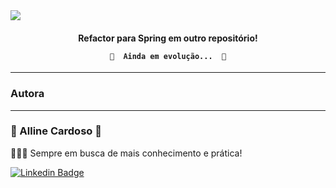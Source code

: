 
<img src="https://img.shields.io/static/v1?label=Gerenciador-Colaboradores&message=Java-Basico-OO&color=7159c1&style=for-the-badge&logo=ghost"/>



<h4 align="center"> 
Refactor para Spring em outro repositório!

	🚧  Ainda em evolução...  🚧
</h4>



---
### Autora
---

<h3>💙 Alline Cardoso 💙</h3></sub></a> 

👩🏽‍💻 Sempre em busca de mais conhecimento e prática!

[![Linkedin Badge](https://img.shields.io/badge/-AllineCardoso-blue?style=flat-square&logo=Linkedin&logoColor=white&link=https://www.linkedin.com/in/alline-cardoso/)](https://www.linkedin.com/in/alline-cardoso/) 



